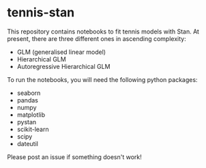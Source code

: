 # tennis-stan

This repository contains notebooks to fit tennis models with Stan. At present,
there are three different ones in ascending complexity:

* GLM (generalised linear model)
* Hierarchical GLM
* Autoregressive Hierarchical GLM

To run the notebooks, you will need the following python packages:

* seaborn
* pandas
* numpy
* matplotlib
* pystan
* scikit-learn
* scipy
* dateutil

Please post an issue if something doesn't work!
